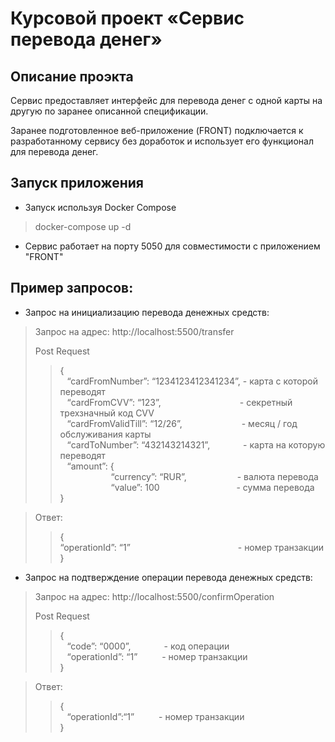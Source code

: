 Курсовой проект «Сервис перевода денег»
=
Описание проэкта
-
Сервис предоставляет интерфейс для перевода денег с одной карты на другую по заранее описанной спецификации.

Заранее подготовленное веб-приложение (FRONT) подключается к разработанному сервису без доработок и использует его
функционал для перевода денег.

Запуск приложения
-

* Запуск используя Docker Compose

> docker-compose up -d

* Сервис работает на порту 5050 для совместимости с приложением "FRONT"

Пример запросов:
-

* Запрос на инициализацию перевода денежных средств:

> Запрос на адрес: http://localhost:5500/transfer
>
>Post Request
>> {  
> > &ensp; “cardFromNumber”: “1234123412341234”, - карта с которой переводят  
> > &ensp; “cardFromCVV”:
> > “123”,&ensp;&ensp;&ensp;&ensp;&ensp;&ensp;&ensp;&ensp;&ensp;&ensp;&ensp;&ensp;&ensp;&ensp;&ensp;&ensp;&ensp;&ensp;-
> > секретный трехзначный код CVV  
> > &ensp; “cardFromValidTill”: “12/26”,&ensp;&ensp;&ensp;&ensp;&ensp;&ensp;&ensp;&ensp;&ensp;&ensp;&ensp;&ensp;&ensp; -
> > месяц / год обслуживания карты  
> > &ensp; “cardToNumber”: “432143214321”,&ensp;&ensp;&ensp;&ensp;&ensp;&ensp;&ensp; - карта на которую переводят  
> > &ensp; “amount”: {  
> > &ensp;&ensp;&ensp;&ensp;&ensp;&ensp;&ensp;&ensp;&ensp;&ensp;&ensp; “currency”:
> > “RUR”,&ensp;&ensp;&ensp;&ensp;&ensp;&ensp;&ensp;&ensp;&ensp;&ensp;&ensp; - валюта перевода   
> > &ensp;&ensp;&ensp;&ensp;&ensp;&ensp;&ensp;&ensp;&ensp;&ensp;&ensp; “value”:
> > 100&ensp;&ensp;&ensp;&ensp;&ensp;&ensp;&ensp;&ensp;&ensp;&ensp;&ensp;&ensp;&ensp;&ensp;&ensp;&ensp;&ensp; - сумма
> > перевода   
> > }

> Ответ:
>> {  
> > “operationId”:
“1”&ensp;&ensp;&ensp;&ensp;&ensp;&ensp;&ensp;&ensp;&ensp;&ensp;&ensp;&ensp;&ensp;&ensp;&ensp;&ensp;&ensp;&ensp;&ensp;&ensp;&ensp;&ensp;&ensp;&ensp; -
> > номер транзакции  
> > }

* Запрос на подтверждение операции перевода денежных средств:

> Запрос на адрес:  http://localhost:5500/confirmOperation
>
>Post Request
>> {  
> > &ensp; “code”: “0000”,&ensp;&ensp;&ensp;&ensp;&ensp;&ensp;&ensp; - код операции  
> > &ensp; “operationId”: “1”&ensp;&ensp;&ensp;&ensp;&ensp; - номер транзакции   
> > }

> Ответ:
>> {  
> > &ensp; “operationId”:“1”&ensp;&ensp;&ensp;&ensp;&ensp; - номер транзакции  
> > }